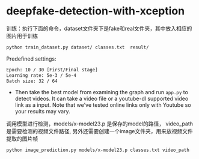 # deepfake-detection-with-xception


训练：执行下面的命令，dataset文件夹下是fake和real文件夹，其中放入相应的图片用于训练
```bash
python train_dataset.py dataset/ classes.txt  result/
```

Predefined settings:
```bash
Epoch: 10 / 30 [First/Final stage]
Learning rate: 5e-3 / 5e-4
Batch size: 32 / 64
```

- Then take the best model from examining the graph and run `app.py` to detect videos. It can take a video file or a youtube-dl supported video link as a input. Note that we've tested online links only with Youtube so your results may vary.

调用模型进行检测，models/x-model23.p 是保存的model的路径， video_path是需要检测的视频文件路径, 另外还需要创建一个image文件夹，用来放视频文件提取的图片帧
```bash
python image_prediction.py models/x-model23.p classes.txt video_path
```

